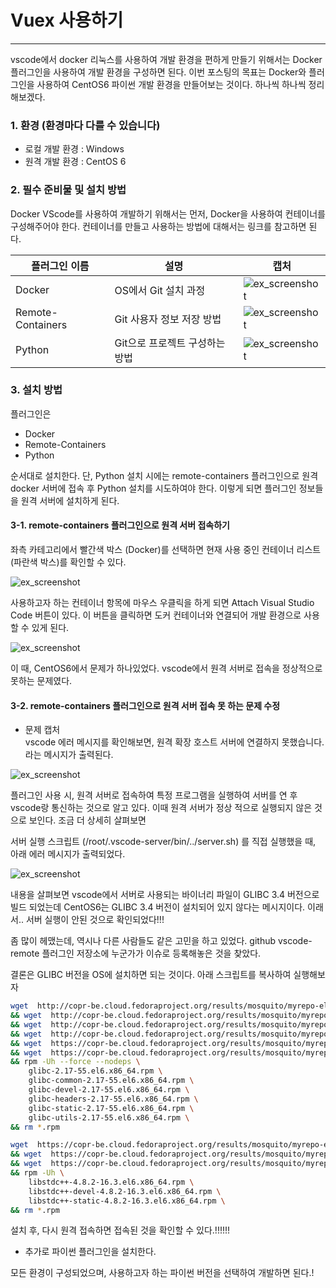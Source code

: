 Vuex 사용하기
============   
* * *  

vscode에서 docker 리눅스를 사용하여 개발 환경을 편하게 만들기 위해서는 Docker 플러그인을 사용하여 개발 환경을 구성하면 된다. 이번 포스팅의 목표는 Docker와 플러그인을 사용하여 CentOS6 파이썬 개발 환경을 만들어보는 것이다. 하나씩 하나씩 정리해보겠다.



### 1. 환경 (환경마다 다를 수 있습니다)
- 로컬 개발 환경 : Windows
- 원격 개발 환경 : CentOS 6


### 2. 필수 준비물 및 설치 방법
Docker VScode를 사용하여 개발하기 위해서는 먼저, Docker을 사용하여 컨테이너를 구성해주어야 한다. 컨테이너를 만들고 사용하는 방법에 대해서는 링크를 참고하면 된다.

|플러그인 이름|설명|캡처|
|---------------|---|---------------------|
|Docker|OS에서 Git 설치 과정|![ex_screenshot](./assets//docker-plugin.png) |
|Remote-Containers|Git 사용자 정보 저장 방법|![ex_screenshot](./assets//Remote-Containers.png) |
|Python|Git으로 프로젝트 구성하는 방법| ![ex_screenshot](./assets//python-plugin.png) |


### 3. 설치 방법
플러그인은 
- Docker
- Remote-Containers
- Python 

순서대로 설치한다. 단, Python 설치 시에는 remote-containers 플러그인으로 원격 docker 서버에 접속 후 Python 설치를 시도하여야 한다. 이렇게 되면 플러그인 정보들을 원격 서버에 설치하게 된다.

#### 3-1. remote-containers 플러그인으로 원격 서버 접속하기

좌측 카테고리에서 빨간색 박스 (Docker)를 선택하면 현재 사용 중인 컨테이너 리스트 (파란색 박스)를 확인할 수 있다.

![ex_screenshot](./assets//Remote-Containers-Install.png)

사용하고자 하는 컨테이너 항목에 마우스 우클릭을 하게 되면 Attach Visual Studio Code 버튼이 있다. 이 버튼을 클릭하면 도커 컨테이너와 연결되어 개발 환경으로 사용할 수 있게 된다.

![ex_screenshot](./assets//Remote-Containers-Attach.png)

이 때, CentOS6에서 문제가 하나있었다. vscode에서 원격 서버로 접속을 정상적으로 못하는 문제였다.

#### 3-2. remote-containers 플러그인으로 원격 서버 접속 못 하는 문제 수정

- 문제 캡처  
vscode 에러 메시지를 확인해보면, 원격 확장 호스트 서버에 연결하지 못했습니다. 라는 메시지가 출력된다.

![ex_screenshot](./assets//Problem.png)

플러그인 사용 시, 원격 서버로 접속하여 특정 프로그램을 실행하여 서버를 연 후 vscode랑 통신하는 것으로 알고 있다. 이때 원격 서버가 정상 적으로 실행되지 않은 것으로 보인다. 조금 더 상세히 살펴보면

서버 실행 스크립트 (/root/.vscode-server/bin/../server.sh) 를 직접 실행했을 때, 아래 에러 메시지가 출력되었다.

![ex_screenshot](./assets//Remote-Containers-Fail.png)

내용을 살펴보면 vscode에서 서버로 사용되는 바이너리 파일이 GLIBC 3.4 버전으로 빌드 되었는데 CentOS6는 GLIBC 3.4 버전이 설치되어 있지 않다는 메시지이다. 이래서.. 서버 실행이 안된 것으로 확인되었다!!!

좀 많이 헤맸는데, 역시나 다른 사람들도 같은 고민을 하고 있었다. github vscode-remote 플러그인 저장소에 누군가가 이슈로 등록해놓은 것을 찾았다.

결론은 GLIBC 버전을 OS에 설치하면 되는 것이다. 아래 스크립트를 복사하여 실행해보자

``` bash
wget  http://copr-be.cloud.fedoraproject.org/results/mosquito/myrepo-el6/epel-6-x86_64/glibc-2.17-55.fc20/glibc-2.17-55.el6.x86_64.rpm \
&& wget  http://copr-be.cloud.fedoraproject.org/results/mosquito/myrepo-el6/epel-6-x86_64/glibc-2.17-55.fc20/glibc-common-2.17-55.el6.x86_64.rpm \
&& wget  http://copr-be.cloud.fedoraproject.org/results/mosquito/myrepo-el6/epel-6-x86_64/glibc-2.17-55.fc20/glibc-devel-2.17-55.el6.x86_64.rpm \
&& wget  http://copr-be.cloud.fedoraproject.org/results/mosquito/myrepo-el6/epel-6-x86_64/glibc-2.17-55.fc20/glibc-headers-2.17-55.el6.x86_64.rpm \
&& wget  https://copr-be.cloud.fedoraproject.org/results/mosquito/myrepo-el6/epel-6-x86_64/glibc-2.17-55.fc20/glibc-utils-2.17-55.el6.x86_64.rpm \
&& wget  https://copr-be.cloud.fedoraproject.org/results/mosquito/myrepo-el6/epel-6-x86_64/glibc-2.17-55.fc20/glibc-static-2.17-55.el6.x86_64.rpm \
&& rpm -Uh --force --nodeps \
    glibc-2.17-55.el6.x86_64.rpm \
    glibc-common-2.17-55.el6.x86_64.rpm \
    glibc-devel-2.17-55.el6.x86_64.rpm \
    glibc-headers-2.17-55.el6.x86_64.rpm \
    glibc-static-2.17-55.el6.x86_64.rpm \
    glibc-utils-2.17-55.el6.x86_64.rpm \
&& rm *.rpm

wget  https://copr-be.cloud.fedoraproject.org/results/mosquito/myrepo-el6/epel-6-x86_64/gcc-4.8.2-16.3.fc20/libstdc++-4.8.2-16.3.el6.x86_64.rpm \
&& wget  https://copr-be.cloud.fedoraproject.org/results/mosquito/myrepo-el6/epel-6-x86_64/gcc-4.8.2-16.3.fc20/libstdc++-devel-4.8.2-16.3.el6.x86_64.rpm \
&& wget  https://copr-be.cloud.fedoraproject.org/results/mosquito/myrepo-el6/epel-6-x86_64/gcc-4.8.2-16.3.fc20/libstdc++-static-4.8.2-16.3.el6.x86_64.rpm \
&& rpm -Uh \
    libstdc++-4.8.2-16.3.el6.x86_64.rpm \
    libstdc++-devel-4.8.2-16.3.el6.x86_64.rpm \
    libstdc++-static-4.8.2-16.3.el6.x86_64.rpm \
&& rm *.rpm
```

설치 후, 다시 원격 접속하면 접속된 것을 확인할 수 있다.!!!!!!

 

- 추가로 파이썬 플러그인을 설치한다.

 

모든 환경이 구성되었으며, 사용하고자 하는 파이썬 버전을 선택하여 개발하면 된다.!